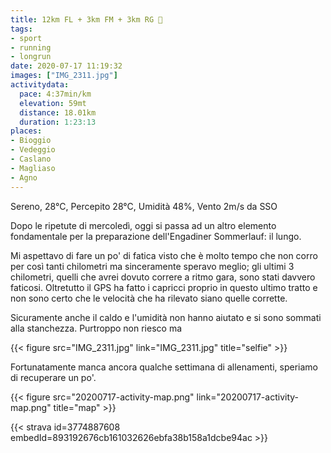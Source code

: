 ```yaml
---
title: 12km FL + 3km FM + 3km RG 🥵
tags:
- sport
- running
- longrun
date: 2020-07-17 11:19:32
images: ["IMG_2311.jpg"]
activitydata:
  pace: 4:37min/km
  elevation: 59mt
  distance: 18.01km
  duration: 1:23:13
places:
- Bioggio
- Vedeggio
- Caslano
- Magliaso
- Agno
---
```


Sereno, 28°C, Percepito 28°C, Umidità 48%, Vento 2m/s da SSO

Dopo le ripetute di mercoledì, oggi si passa ad un altro elemento fondamentale per la preparazione dell'Engadiner Sommerlauf: il lungo.

Mi aspettavo di fare un po' di fatica visto che è molto tempo che non corro per così tanti chilometri ma sinceramente speravo meglio; gli ultimi 3 chilometri, quelli che avrei dovuto correre a ritmo gara, sono stati davvero faticosi. Oltretutto il GPS ha fatto i capricci proprio in questo ultimo tratto e non sono certo che le velocità che ha rilevato siano quelle corrette.

Sicuramente anche il caldo e l'umidità non hanno aiutato e si sono sommati alla stanchezza. Purtroppo non riesco ma

{{< figure src="IMG_2311.jpg" link="IMG_2311.jpg" title="selfie" >}}

Fortunatamente manca ancora qualche settimana di allenamenti, speriamo di recuperare un po'.


{{< figure src="20200717-activity-map.png" link="20200717-activity-map.png" title="map" >}}


{{< strava id=3774887608 embedId=893192676cb161032626ebfa38b158a1dcbe94ac >}}
